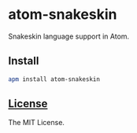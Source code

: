 atom-snakeskin
==============

Snakeskin language support in Atom.

## Install

```bash
apm install atom-snakeskin
```

## [License](https://github.com/SnakeskinTpl/snakeskin-loader/blob/master/LICENSE)

The MIT License.
